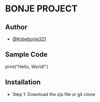 # BONJE PROJECT


## Author
- [@Kobebonje321](https://github.com/Kobebonje321)

## Sample Code
print("Hello, World!")
## Installation
- Step 1: Download the zip file or git clone



